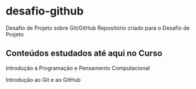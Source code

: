 # desafio-github
Desafio de Projeto sobre Git/GitHub
Repositório criado para o Desafio de Projeto

## Conteúdos estudados até aqui no Curso
Introdução á Programação e Pensamento Computacional

Introdução ao Git e ao GitHub

